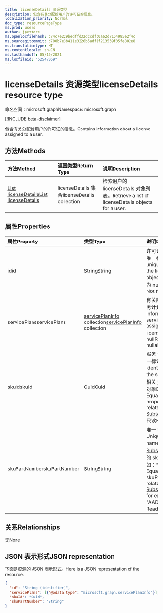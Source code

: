 ```yaml
---
title: licenseDetails 资源类型
description: 包含有关分配给用户的许可证的信息。
localization_priority: Normal
doc_type: resourcePageType
ms.prod: users
author: jpettere
ms.openlocfilehash: c74c7e229bedffd32dccdfc0a62d7164985e2f4c
ms.sourcegitcommit: d700b7e3b411e3226b5adf1f213539f05fe802e8
ms.translationtype: MT
ms.contentlocale: zh-CN
ms.lasthandoff: 05/19/2021
ms.locfileid: "52547069"
---
```

# <a name="licensedetails-resource-type"></a><span data-ttu-id="1ca82-103">licenseDetails 资源类型</span><span class="sxs-lookup"><span data-stu-id="1ca82-103">licenseDetails resource type</span></span>

<span data-ttu-id="1ca82-104">命名空间：microsoft.graph</span><span class="sxs-lookup"><span data-stu-id="1ca82-104">Namespace: microsoft.graph</span></span>

[!INCLUDE [beta-disclaimer](../../includes/beta-disclaimer.md)]

<span data-ttu-id="1ca82-105">包含有关分配给用户的许可证的信息。</span><span class="sxs-lookup"><span data-stu-id="1ca82-105">Contains information about a license assigned to a user.</span></span>

## <a name="methods"></a><span data-ttu-id="1ca82-106">方法</span><span class="sxs-lookup"><span data-stu-id="1ca82-106">Methods</span></span>

| <span data-ttu-id="1ca82-107">方法</span><span class="sxs-lookup"><span data-stu-id="1ca82-107">Method</span></span>           | <span data-ttu-id="1ca82-108">返回类型</span><span class="sxs-lookup"><span data-stu-id="1ca82-108">Return Type</span></span>    |<span data-ttu-id="1ca82-109">说明</span><span class="sxs-lookup"><span data-stu-id="1ca82-109">Description</span></span>|
|:---------------|:--------|:----------|
|[<span data-ttu-id="1ca82-110">List licenseDetails</span><span class="sxs-lookup"><span data-stu-id="1ca82-110">List licenseDetails</span></span>](../api/user-list-licensedetails.md) | <span data-ttu-id="1ca82-111">licenseDetails 集合</span><span class="sxs-lookup"><span data-stu-id="1ca82-111">licenseDetails collection</span></span> |<span data-ttu-id="1ca82-112">检索用户的 licenseDetails 对象列表。</span><span class="sxs-lookup"><span data-stu-id="1ca82-112">Retrieve a list of licenseDetails objects for a user.</span></span>|

<!--|[Get licenseDetails](../api/licensedetails-get.md) | licenseDetails |Read properties and relationships of a licenseDetails object.|-->

## <a name="properties"></a><span data-ttu-id="1ca82-113">属性</span><span class="sxs-lookup"><span data-stu-id="1ca82-113">Properties</span></span>
| <span data-ttu-id="1ca82-114">属性</span><span class="sxs-lookup"><span data-stu-id="1ca82-114">Property</span></span>     | <span data-ttu-id="1ca82-115">类型</span><span class="sxs-lookup"><span data-stu-id="1ca82-115">Type</span></span>   |<span data-ttu-id="1ca82-116">说明</span><span class="sxs-lookup"><span data-stu-id="1ca82-116">Description</span></span>|
|:---------------|:--------|:----------|
|<span data-ttu-id="1ca82-117">id</span><span class="sxs-lookup"><span data-stu-id="1ca82-117">id</span></span>|<span data-ttu-id="1ca82-118">String</span><span class="sxs-lookup"><span data-stu-id="1ca82-118">String</span></span>| <span data-ttu-id="1ca82-119">许可证详细信息对象的唯一标识符。</span><span class="sxs-lookup"><span data-stu-id="1ca82-119">The unique identifier for the license detail object.</span></span> <span data-ttu-id="1ca82-120">只读、键、不可为 null</span><span class="sxs-lookup"><span data-stu-id="1ca82-120">Read-only, Key, Not nullable</span></span> |
|<span data-ttu-id="1ca82-121">servicePlans</span><span class="sxs-lookup"><span data-stu-id="1ca82-121">servicePlans</span></span>|<span data-ttu-id="1ca82-122">[servicePlanInfo](serviceplaninfo.md) collection</span><span class="sxs-lookup"><span data-stu-id="1ca82-122">[servicePlanInfo](serviceplaninfo.md) collection</span></span>| <span data-ttu-id="1ca82-123">有关随许可证分配的服务计划的信息。</span><span class="sxs-lookup"><span data-stu-id="1ca82-123">Information about the service plans assigned with the license.</span></span> <span data-ttu-id="1ca82-124">只读，不可为 null</span><span class="sxs-lookup"><span data-stu-id="1ca82-124">Read-only, Not nullable</span></span> |
|<span data-ttu-id="1ca82-125">skuId</span><span class="sxs-lookup"><span data-stu-id="1ca82-125">skuId</span></span>|<span data-ttu-id="1ca82-126">Guid</span><span class="sxs-lookup"><span data-stu-id="1ca82-126">Guid</span></span>| <span data-ttu-id="1ca82-127">服务 SKU (GUID) 的唯一标识符。</span><span class="sxs-lookup"><span data-stu-id="1ca82-127">Unique identifier (GUID) for the service SKU.</span></span> <span data-ttu-id="1ca82-128">等于相关 [SubscribedSku](subscribedsku.md) 对象的 skuId 属性。</span><span class="sxs-lookup"><span data-stu-id="1ca82-128">Equal to the skuId property on the related [SubscribedSku](subscribedsku.md) object.</span></span> <span data-ttu-id="1ca82-129">只读</span><span class="sxs-lookup"><span data-stu-id="1ca82-129">Read-only</span></span> |
|<span data-ttu-id="1ca82-130">skuPartNumber</span><span class="sxs-lookup"><span data-stu-id="1ca82-130">skuPartNumber</span></span>|<span data-ttu-id="1ca82-131">String</span><span class="sxs-lookup"><span data-stu-id="1ca82-131">String</span></span>| <span data-ttu-id="1ca82-132">唯一 SKU 显示名称。</span><span class="sxs-lookup"><span data-stu-id="1ca82-132">Unique SKU display name.</span></span> <span data-ttu-id="1ca82-133">等于相关 [SubscribedSku](subscribedsku.md) 对象上的 skuPartNumber;例如："AAD_Premium"。</span><span class="sxs-lookup"><span data-stu-id="1ca82-133">Equal to the skuPartNumber on the related [SubscribedSku](subscribedsku.md) object; for example: "AAD_Premium".</span></span> <span data-ttu-id="1ca82-134">只读</span><span class="sxs-lookup"><span data-stu-id="1ca82-134">Read-only</span></span> |

## <a name="relationships"></a><span data-ttu-id="1ca82-135">关系</span><span class="sxs-lookup"><span data-stu-id="1ca82-135">Relationships</span></span>
<span data-ttu-id="1ca82-136">无</span><span class="sxs-lookup"><span data-stu-id="1ca82-136">None</span></span>

## <a name="json-representation"></a><span data-ttu-id="1ca82-137">JSON 表示形式</span><span class="sxs-lookup"><span data-stu-id="1ca82-137">JSON representation</span></span>
<span data-ttu-id="1ca82-138">下面是资源的 JSON 表示形式。</span><span class="sxs-lookup"><span data-stu-id="1ca82-138">Here is a JSON representation of the resource.</span></span>

<!-- {
  "blockType": "resource",
  "optionalProperties": [

  ],
  "@odata.type": "microsoft.graph.licenseDetails"
}-->

```json
{
  "id": "String (identifier)",
  "servicePlans": [{"@odata.type": "microsoft.graph.servicePlanInfo"}],
  "skuId": "Guid",
  "skuPartNumber": "String"
}

```

<!-- uuid: 8fcb5dbc-d5aa-4681-8e31-b001d5168d79
2015-10-25 14:57:30 UTC -->
<!--
{
  "type": "#page.annotation",
  "description": "licenseDetails resource",
  "keywords": "",
  "section": "documentation",
  "tocPath": "",
  "suppressions": []
}
-->


